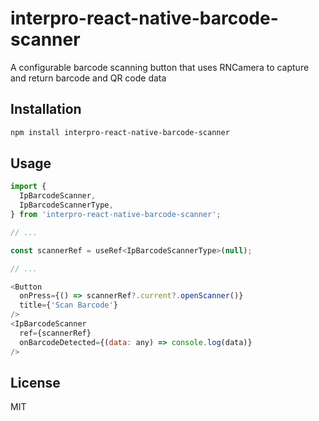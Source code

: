 # interpro-react-native-barcode-scanner

A configurable barcode scanning button that uses RNCamera to capture and return barcode and QR code data

## Installation

```sh
npm install interpro-react-native-barcode-scanner
```

## Usage

```js
import {
  IpBarcodeScanner,
  IpBarcodeScannerType,
} from 'interpro-react-native-barcode-scanner';

// ...

const scannerRef = useRef<IpBarcodeScannerType>(null);

// ...

<Button
  onPress={() => scannerRef?.current?.openScanner()}
  title={'Scan Barcode'}
/>
<IpBarcodeScanner
  ref={scannerRef}
  onBarcodeDetected={(data: any) => console.log(data)}
/>
```

## License

MIT
